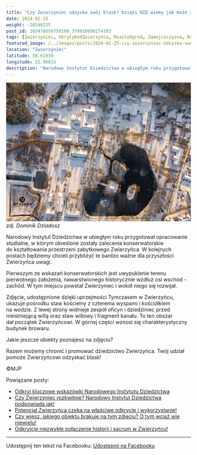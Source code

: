 ```yaml
---
title: "Czy Zwierzyniec odzyska swój blask? Dzięki NID wiemy jak może się to stać!"
date: 2024-02-25
weight: -20240225
post_id: 103478058758108_378010898274103
tags: [Zwierzyniec, UkrytyKodZwierzyńca, MiastoOgród, Zamojszczyzna, Roztocze, Lubelskie, villarestituta, turystyka, dziedzictwo, zabytki, krajobrazy, TajemnicePrzeszłości, PodróżeWczasie, MagiczneMiejsce]
featured_image: /../images/posts/2024-02-25-czy-zwierzyniec-odzyska-swoj-blask-dzieki-nid.jpg
location: "Zwierzyniec"
latitude: 50.61039
longitude: 22.96615
description: "Narodowy Instytut Dziedzictwa w ubiegłym roku przygotował opracowanie studialne, w którym określone zostały zalecenia konserwatorskie do kształtowania..."
---
```


![zdj. Dominik Dziadosz](/images/posts/2024-02-25-czy-zwierzyniec-odzyska-swoj-blask-dzieki-nid.jpg)
*zdj. Dominik Dziadosz*

Narodowy Instytut Dziedzictwa w ubiegłym roku przygotował opracowanie studialne, w którym określone zostały zalecenia konserwatorskie do kształtowania przestrzeni zabytkowego Zwierzyńca. W kolejnych postach będziemy chcieli przybliżyć te bardzo ważne dla przyszłości Zwierzyńca uwagi.

Pierwszym ze wskazań konserwatorskich jest uwypuklenie terenu pierwotnego założenia, nawarstwionego historycznie wzdłuż osi wschód - zachód. W tym miejscu powstał Zwierzyniec i wokół niego się rozwijał.

Zdjęcie, udostępnione dzięki uprzejmości Tymczasem w Zwierzyńcu, ukazuje pośrodku staw kościelny z czterema wyspami i kościółkiem na wodzie. Z lewej strony widnieje zespół oficyn i dziedziniec przed nieistniejącą willą oraz staw willowy i fragment kanału. To ten obszar dał początek Zwierzyńcowi. W górnej części wznosi się charakterystyczny budynek browaru.

Jakie jeszcze obiekty poznajesz na zdjęciu?

Razem możemy chronić i promować dziedzictwo Zwierzyńca. Twój udział pomoże Zwierzyńcowi odzyskać blask!



©MJP

Powiązane posty:
- [Odkryj kluczowe wskazówki Narodowego Instytutu Dziedzictwa](/posts/odkryj-kluczowe-wskazowki-narodowego-instytutu)
- [Czy Zwierzyniec rozkwitnie? Narodowy Instytut Dziedzictwa podpowiada jak!](/posts/czy-zwierzyniec-rozkwitnie-narodowy-instytut)
- [Potencjał Zwierzyńca czeka na właściwe odkrycie i wykorzystanie!](/posts/potencjal-zwierzynca-czeka-na-wlasciwe-odkrycie-i)
- [Czy wiesz, jakiego obiektu brakuje na tym zdjęciu? O tym wciąż wie niewielu!](/posts/czy-wiesz-jakiego-obiektu-brakuje-na-tym-zdjeciu)
- [Odkryjcie niezwykłe połączenie historii i sacrum w Zwierzyńcu!](/posts/odkryjcie-niezwykle-polaczenie-historii-i-sacrum)


---

Udostępnij ten tekst na Facebooku:
[Udostępnij na Facebooku](https://www.facebook.com/sharer/sharer.php?u=https://stowarzyszeniewachniewskiej.pl/posts/czy-zwierzyniec-odzyska-swoj-blask-dzieki-nid)

<script type="application/ld+json">
{
  "@context": "https://schema.org",
  "@type": "BlogPosting",
  "headline": "Czy Zwierzyniec odzyska swój blask? Dzięki NID wiemy jak może się to stać!",
  "datePublished": "2024-02-25",
  "dateModified": "2024-02-25",
  "author": {
    "@type": "Person",
    "name": "Michał Jan Patyk"
  },
  "publisher": {
    "@type": "Organization",
    "name": "Stowarzyszenie im. Aleksandry Wachniewskiej",
    "logo": {
      "@type": "ImageObject",
      "url": "https://stowarzyszeniewachniewskiej.pl/images/logo/logo.svg"
    }
  },
  "mainEntityOfPage": {
    "@type": "WebPage",
    "@id": "https://stowarzyszeniewachniewskiej.pl/posts/czy-zwierzyniec-odzyska-swoj-blask-dzieki-nid"
  },
  "image": {
    "@type": "ImageObject",
    "url": "https://stowarzyszeniewachniewskiej.pl//images/posts/2024-02-25-czy-zwierzyniec-odzyska-swoj-blask-dzieki-nid.jpg"
  },
  "articleSection": "Dziedzictwo Kulturowe i Zabytki",
  "keywords": "[Zwierzyniec, UkrytyKodZwierzyńca, MiastoOgród, Zamojszczyzna, Roztocze, Lubelskie, villarestituta, turystyka, dziedzictwo, zabytki, krajobrazy, TajemnicePrzeszłości, PodróżeWczasie, MagiczneMiejsce]",
  "wordCount": 128,
  "articleBody": "Narodowy Instytut Dziedzictwa w ubiegłym roku przygotował opracowanie studialne, w którym określone zostały zalecenia konserwatorskie do kształtowania przestrzeni zabytkowego Zwierzyńca. W kolejnych postach będziemy chcieli przybliżyć te bardzo ważne dla przyszłości Zwierzyńca uwagi.\n\nPierwszym ze wskazań konserwatorskich jest uwypuklenie terenu pierwotnego założenia, nawarstwionego historycznie wzdłuż osi wschód - zachód. W tym miejscu powstał Zwierzyniec i wokół niego się rozwijał.\n\nZdjęcie, udostępnione dzięki uprzejmości Tymczasem w Zwierzyńcu, ukazuje pośrodku staw kościelny z czterema wyspami i kościółkiem na wodzie. Z lewej strony widnieje zespół oficyn i dziedziniec przed nieistniejącą willą oraz staw willowy i fragment kanału. To ten obszar dał początek Zwierzyńcowi. W górnej części wznosi się charakterystyczny budynek browaru.\n\nJakie jeszcze obiekty poznajesz na zdjęciu?\n\nRazem możemy chronić i promować dziedzictwo Zwierzyńca. Twój udział pomoże Zwierzyńcowi odzyskać blask!\n\n\n\n©MJP",
  "description": "Narodowy Instytut Dziedzictwa w ubiegłym roku przygotował opracowanie studialne, w którym określone zostały zalecenia konserwatorskie do kształtowania...",
  "copyrightHolder": {
    "@type": "Person",
    "name": "Michał Jan Patyk"
  }
}
</script>
<script type="application/ld+json">
{
  "@context": "https://schema.org",
  "@type": "BreadcrumbList",
  "itemListElement": [
    {
      "@type": "ListItem",
      "position": 1,
      "name": "Home",
      "item": "https://stowarzyszeniewachniewskiej.pl"
    },
    {
      "@type": "ListItem",
      "position": 2,
      "name": "posts",
      "item": "https://stowarzyszeniewachniewskiej.pl/posts"
    },
    {
      "@type": "ListItem",
      "position": 3,
      "name": "Czy Zwierzyniec odzyska swój blask? Dzięki NID wiemy jak może się to stać!",
      "item": "https://stowarzyszeniewachniewskiej.pl/posts/czy-zwierzyniec-odzyska-swoj-blask-dzieki-nid"
    }
  ]
}
</script>
